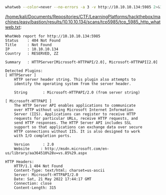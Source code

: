 ```bash
whatweb --color=never --no-errors -a 3 -v http://10.10.10.134:5985 2>&1
```

[/home/kali/Documents/Repositories/CTF/LearningPlatforms/hackthebox/machines/easy/bastion/results/10.10.10.134/scans/tcp5985/tcp_5985_http_whatweb.txt](file:///home/kali/Documents/Repositories/CTF/LearningPlatforms/hackthebox/machines/easy/bastion/results/10.10.10.134/scans/tcp5985/tcp_5985_http_whatweb.txt):

```
WhatWeb report for http://10.10.10.134:5985
Status    : 404 Not Found
Title     : Not Found
IP        : 10.10.10.134
Country   : RESERVED, ZZ

Summary   : HTTPServer[Microsoft-HTTPAPI/2.0], Microsoft-HTTPAPI[2.0]

Detected Plugins:
[ HTTPServer ]
	HTTP server header string. This plugin also attempts to
	identify the operating system from the server header.

	String       : Microsoft-HTTPAPI/2.0 (from server string)

[ Microsoft-HTTPAPI ]
	The HTTP Server API enables applications to communicate
	over HTTP without using Microsoft Internet Information
	Server (IIS). Applications can register to receive HTTP
	requests for particular URLs, receive HTTP requests, and
	send HTTP responses. The HTTP Server API includes SSL
	support so that applications can exchange data over secure
	HTTP connections without IIS. It is also designed to work
	with I/O completion ports.

	Version      : 2.0
	Website     : http://msdn.microsoft.com/en-us/library/aa364510%28v=vs.85%29.aspx

HTTP Headers:
	HTTP/1.1 404 Not Found
	Content-Type: text/html; charset=us-ascii
	Server: Microsoft-HTTPAPI/2.0
	Date: Sat, 21 May 2022 17:44:17 GMT
	Connection: close
	Content-Length: 315



```
